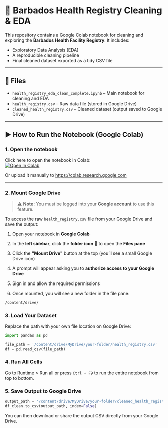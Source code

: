 # 🏥 Barbados Health Registry Cleaning & EDA

This repository contains a Google Colab notebook for cleaning and exploring the **Barbados Health Facility Registry**. It includes:
- Exploratory Data Analysis (EDA)
- A reproducible cleaning pipeline
- Final cleaned dataset exported as a tidy CSV file

---

## 📁 Files

- `health_registry_eda_clean_complete.ipynb` – Main notebook for cleaning and EDA
- `health_registry.csv` – Raw data file (stored in Google Drive)
- `cleaned_health_registry.csv` – Cleaned dataset (output saved to Google Drive)

---

## ▶️ How to Run the Notebook (Google Colab)

### 1. Open the notebook

Click here to open the notebook in Colab:  
[![Open In Colab](https://colab.research.google.com/assets/colab-badge.svg)](https://colab.research.google.com/github/BrianSandiford/Technical-Assignment---Barbados/blob/main/health_registry_eda_clean.ipynb)


Or upload it manually to https://colab.research.google.com

---

### 2. Mount Google Drive

> ⚠️ **Note:** You must be logged into your **Google account** to use this feature.

To access the raw `health_registry.csv` file from your Google Drive and save the output:


1. Open your notebook in **Google Colab**

2. In the **left sidebar**, click the **folder icon** 📁 to open the **Files pane**

3. Click the **"Mount Drive"** button at the top (you’ll see a small Google Drive icon)

4. A prompt will appear asking you to **authorize access to your Google Drive**

5. Sign in and allow the required permissions

6. Once mounted, you will see a new folder in the file pane:

```bash
/content/drive/

```
### 3. Load Your Dataset

Replace the path with your own file location on Google Drive:

```python
import pandas as pd

file_path = '/content/drive/MyDrive/your-folder/health_registry.csv'
df = pd.read_csv(file_path)
```
### 4. Run All Cells

Go to Runtime > Run all or press `Ctrl + F9` to run the entire notebook from top to bottom.

### 5. Save Output to Google Drive

```python
output_path = '/content/drive/MyDrive/your-folder/cleaned_health_registry.csv'
df_clean.to_csv(output_path, index=False)
```

You can then download or share the output CSV directly from your Google Drive.
